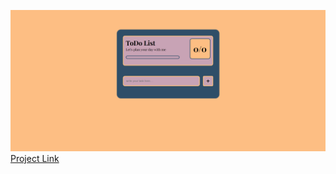![Project Screenshot](./todo-list-screenshot.png)
[Project Link](https://benevolent-kheer-142265.netlify.app/)


